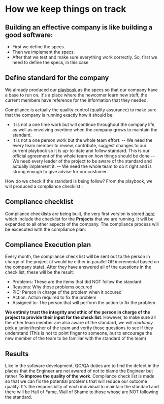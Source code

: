 # How we keep things on track

## Building an effective company is like building a good software:

- First we define the specs.
- Then we implement the specs.
- After that we test and make sure everything work correctly. So, first we need to define the specs, in this case

## Define standard for the company

We already produced our [playbook](https://github.com/dwarvesf/playbook) as the specs so that our company have a base to run on. It's a place where the newcomer learn new stuff, the current members have reference for the information that they needed.

Compliance is actually the quality control (quality assurance) to make sure that the company is running exactly how it should be:
- It is not a one time work but will continue throughout the company life, as well as envolving overtime when the company grows to maintain the standard.
- It is not a one person work but the whole team effort:
-- We need the every team member to review, contribute, suggest changes to our current playbook so it is up-to-date and follow standard. This is our official agreement of the whole team on how things should be done
-- We need every leader of the project to be aware of the standard and actually implement it.
-- We need the whole team to do it right and is strong enough to give advise for our customer.

How do we check if the standard is being follow?
From the playbook, we will produced a compliance checklist :
## Compliance checklist
Compliance checklists are being built, the very first version is stored [here](https://docs.google.com/spreadsheets/d/16HtA3skVpEdDpuJ9UEkPb5Ae_SK6IiJ5Czfl_94XqN4/edit#gid=0) which include the checklist for the **Projects** that we are running. It will be expanded to all other aspects of the company. The compliance process will be excecuted with the compliance plan:

## Compliance Execution plan
Every month, the compliance check list will be sent out to the person in charge of the project (it would be either in parallel OR incremental based on the company state). After they have answered all of the questions in the check list, these will be the result:

- Problems: These are the items that did NOT follow the standard
- Reasons: Why those problems occured
- PIC: Person in charge of the problem when it occured
- Action: Action required to fix the problem
- Assigned to: The person that will perform the action to fix the problem

**We entirely trust the integrity and ethic of the person in charge of the project to provide their input for the check list**. However, to make sure all the other team member are also aware of the standard, we will *randomly* pick a junior/fresher of the team and verify those questions to see if they understand (This is not to point finger to someone, but to encourage the new member of the team to be familiar with the standard of the team)

## Results

Like in the software development, QC/QA duties are to find the defect in the places that the Engineer are not awared of not to blame the Engineer but rather **To improve the quality of the work**. Compliance check list is made so that we can fix the potential problems that will reduce our outcome quality. It's the responsibilty of each individual to maintain the standard and there will be Hall of Fame, Wall of Shame to those whose are NOT following the standard.





 
